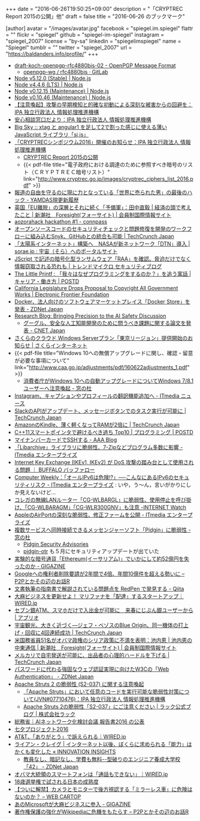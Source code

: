 +++
date = "2016-06-26T19:50:25+09:00"
description = "「CRYPTREC Report 2015の公開」他"
draft = false
title = "2016-06-26 のブックマーク"

[author]
  avatar = "/images/avatar.jpg"
  facebook = "spiegel.im.spiegel"
  flattr = ""
  flickr = "spiegel"
  github = "spiegel-im-spiegel"
  instagram = "spiegel_2007"
  license = "by-sa"
  linkedin = "spiegelimspiegel"
  name = "Spiegel"
  tumblr = ""
  twitter = "spiegel_2007"
  url = "https://baldanders.info/profile/"
+++

- [draft-koch-openpgp-rfc4880bis-02 - OpenPGP Message Format](https://tools.ietf.org/html/draft-koch-openpgp-rfc4880bis-02)
    - [openpgp-wg / rfc4880bis · GitLab](https://gitlab.com/openpgp-wg/rfc4880bis)
- [Node v5.12.0 (Stable) | Node.js](https://nodejs.org/en/blog/release/v5.12.0/)
- [Node v4.4.6 (LTS) | Node.js](https://nodejs.org/en/blog/release/v4.4.6/)
- [Node v0.12.15 (Maintenance) | Node.js](https://nodejs.org/en/blog/release/v0.12.15/)
- [Node v0.10.46 (Maintenance) | Node.js](https://nodejs.org/en/blog/release/v0.10.46/)
- [【注意喚起】攻撃の早期検知と的確な初動による深刻な被害からの回避を：IPA 独立行政法人 情報処理推進機構](http://www.ipa.go.jp/security/ciadr/vul/20160623-ta.html)
- [安心相談窓口だより：IPA 独立行政法人 情報処理推進機構](http://www.ipa.go.jp/security/anshin/mgdayori20160621.html)
- [Big Sky :: xtag と angular1 を足して2で割った感じに使える薄い JavaScript ライブラリ「sj.js」](http://mattn.kaoriya.net/software/lang/javascript/20160620163641.htm)
- [「CRYPTRECシンポジウム2016」開催のお知らせ：IPA 独立行政法人 情報処理推進機構](http://www.ipa.go.jp/security/announce/crypt-sympo2016.html)
    - [CRYPTREC Report 2015の公開](http://www.cryptrec.go.jp/topics/cryptrec_20160617_c15report.html)
    - {{< pdf-file title="電子政府における調達のために参照すべき暗号のリスト（ＣＲＹＰＴＲＥＣ暗号リスト）" link="http://www.cryptrec.go.jp/images/cryptrec_ciphers_list_2016.pdf" >}}
- [報道の自由を守るのに現に力となっている「世界に売られた男」の最後のハック - YAMDAS現更新履歴](http://d.hatena.ne.jp/yomoyomo/20160619/securedrop)
- [英国「EU離脱」の深層とそれに続く「予備軍」：田中直毅 | 経済の頭で考えたこと | 新潮社　Foresight(フォーサイト) | 会員制国際情報サイト](http://www.fsight.jp/articles/-/41288)
- [aozorahack hackathon #1 - connpass](http://aozorahack.connpass.com/event/33921/)
- [オープンソースコードのセキュリティチェックと問題修復を開発のワークフローに組み込むSnyk、GitHubとの統合も可能 | TechCrunch Japan](http://jp.techcrunch.com/2016/06/24/20160623snyk/)
- [「太陽系インターネット」構築へ　NASAが新ネットワーク「DTN」導入 | sorae.jp : 宇宙（そら）へのポータルサイト](http://sorae.jp/030201/2016_06_24_nasa.html)
- [JScript で記述の暗号化型ランサムウェア「RAA」を確認。脅迫だけでなく情報窃取される恐れも | トレンドマイクロ セキュリティブログ](http://blog.trendmicro.co.jp/archives/13528)
- [The Little Printf : 「我々はなぜプログラミングをするのか？」を追う寓話 | キャリア・働き方 | POSTD](http://postd.cc/the-little-printf/)
- [California Legislature Drops Proposal to Copyright All Government Works | Electronic Frontier Foundation](https://www.eff.org/deeplinks/2016/06/california-legislature-drops-proposal-copyright-all-government-works)
- [Docker、法人向けのソフトウェアマーケットプレイス「Docker Store」を発表 - ZDNet Japan](http://japan.zdnet.com/article/35084714/)
- [Research Blog: Bringing Precision to the AI Safety Discussion](https://research.googleblog.com/2016/06/bringing-precision-to-ai-safety.html)
    - [グーグル、安全な人工知能開発のために問うべき課題に関する論文を発表 - CNET Japan](http://japan.cnet.com/news/service/35084726/)
- [さくらのクラウド Windows Serverプラン「東京リージョン」提供開始のお知らせ | さくらインターネット](https://www.sakura.ad.jp/news/sakurainfo/newsentry.php?id=1320)
- {{< pdf-file title="Windows 10への無償アップグレードに関し、確認・留意が必要な事項について" link="http://www.caa.go.jp/adjustments/pdf/160622adjustments_1.pdf" >}}
    - [消費者庁がWindows 10への自動アップグレードについてWindows 7/8.1ユーザーへ注意喚起 - 窓の杜](http://forest.watch.impress.co.jp/docs/news/1006675.html)
- [Instagram、キャプションやプロフィールの翻訳機能追加へ - ITmedia ニュース](http://www.itmedia.co.jp/news/articles/1606/23/news090.html)
- [SlackのAPIがアップデート、メッセージボタンでのタスク実行が可能に | TechCrunch Japan](http://jp.techcrunch.com/2016/06/23/20160621slack-debuts-message-buttons-bots-with-trello-kayak-and-10-more-to-perform-tasks-in-its-app/)
- [AmazonのKindle、薄く軽くなってRAMが2倍に | TechCrunch Japan](http://jp.techcrunch.com/2016/06/23/20160622kindle-upgrade/)
- [C++11スマートポインタで避けるべき過ち Top10 | プログラミング | POSTD](http://postd.cc/top-10-dumb-mistakes-avoid-c-11-smart-pointers/)
- [マイナンバーカードでSSHする - AAA Blog](https://www.osstech.co.jp/~hamano/posts/jpki-ssh/)
- [「Libarchive」ライブラリに脆弱性、7-Zipなどプログラム多数に影響 - ITmedia エンタープライズ](http://www.itmedia.co.jp/enterprise/articles/1606/23/news068.html)
- [Internet Key Exchange (IKEv1, IKEv2) が DoS 攻撃の踏み台として使用される問題 ｜ BUFFALO バッファロー](http://buffalo.jp/support_s/s20160621.html)
- [Computer Weekly：「オールIPv6は危険!?」──こんなにあるIPv6のセキュリティリスク - ITmedia エンタープライズ](http://www.itmedia.co.jp/enterprise/articles/1606/22/news025.html) : いや，う～ん，言いがかりにしか見えないけど...
- [コレガの無線LANルーター「CG-WLBARGL」に脆弱性、使用停止を呼び掛け、「CG-WLBARAGM」「CG-WLR300GNV」も注意 -INTERNET Watch](http://internet.watch.impress.co.jp/docs/news/1006599.html)
- [AppleのAirPortの深刻な脆弱性、修正ファームを公開 - ITmedia エンタープライズ](http://www.itmedia.co.jp/enterprise/articles/1606/21/news062.html)
- [複数サービスへ同時接続できるメッセンジャーソフト「Pidgin」に脆弱性 - 窓の杜](http://forest.watch.impress.co.jp/docs/news/1006363.html)
    - [Pidgin Security Advisories](https://www.pidgin.im/news/security/)
    - [pidgin-otr](https://otr.cypherpunks.ca/) も５月にセキュリティアップデートが出ていた
- [実験的な暗号通貨「Ethereum(イーサリアム)」でいかにして約52億円を失ったのか - GIGAZINE](http://gigazine.net/news/20160621-experimental-cryptocurrency-lost/)
- [Googleへの権利者削除要請が2年間で4倍、年間10億件を超える勢いに – P2Pとかその辺のお話R](http://p2ptk.org/copyright/470)
- [文書執筆の指南書で解説されている問題点を RedPen で発見する - Qiita](http://qiita.com/takahi-i/items/a8b994ef17fd66fe6237)
- [大麻ビジネスを更新せよ！ マリファナを「配達」するスタートアップ｜WIRED.jp](http://wired.jp/2016/06/19/meadow-marifuana-startup/)
- [セブン銀ATM、スマホだけで入出金が可能に　来春にじぶん銀ユーザーから | アプリオ](http://appllio.com/20160620-8298-seven-bank-atm-smartphone-account-activity)
- [宇宙観光、大きく近づく―ジェフ・ベゾスのBlue Origin、同一機体の打上げ・回収に4回連続成功 | TechCrunch Japan](http://jp.techcrunch.com/2016/06/20/20160619blue-origin-launches-lands-the-same-rocket-for-the-fourth-time/)
- [米国務省員51名がオバマ政権のシリア政策に不満を表明：池内恵 | 池内恵の中東通信 | 新潮社　Foresight(フォーサイト) | 会員制国際情報サイト](http://www.fsight.jp/articles/-/41289)
- [メルカリで自宅発送が可能に、出品者の心理的ハードルを下げる | TechCrunch Japan](http://jp.techcrunch.com/2016/06/20/rakuraku-mercari-bin/)
- [パスワードに代わる強固なウェブ認証実現に向けたW3Cの「Web Authentication」 - ZDNet Japan](http://japan.zdnet.com/article/35084511/)
- [Apache Struts 2 の脆弱性 (S2-037) に関する注意喚起](https://www.jpcert.or.jp/at/2016/at160027.html)
    - [「Apache Struts」において任意のコードを実行可能な脆弱性対策について(JVN#07710476)：IPA 独立行政法人 情報処理推進機構](https://www.ipa.go.jp/security/ciadr/vul/20160620-jvn.html)
    - [Apache Struts 2の脆弱性「S2-037」にご注意ください | ラック公式ブログ | 株式会社ラック](http://www.lac.co.jp/blog/category/security/20160620.html)
- [総務省｜AIネットワーク化検討会議 報告書2016 の公表](http://www.soumu.go.jp/menu_news/s-news/01iicp01_02000050.html)
- [七夕プロジェクト2016](https://tanabata-project.jp/)
- [AT&T、「ありがとう」で訴えられる｜WIRED.jp](http://wired.jp/2016/06/13/citigroup-trademarks-thankyou/)
- [ライアン・クレイグ | インターネット以後、ぼくらに求められる「能力」はかくも変化した « INNOVATION INSIGHTS](http://wired.jp/innovationinsights/post/social/w/redefine-competency/)
    - [教員なし、暗記なし、学費も無料--型破りのエンジニア養成大学校「42」 - ZDNet Japan](http://japan.zdnet.com/article/35084359/)
- [オバマ大統領のスマートフォンは「通話もできない」｜WIRED.jp](http://wired.jp/2016/06/16/goodbye-obamaberry/)
- [18歳選挙権で試される日本の成熟度](http://blogos.com/article/180002/)
- [【ついに解禁】カメラとモニターで後方視認する「ミラーレス車」に危険はないのか？ – WEB CARTOP](https://www.webcartop.jp/2016/06/44365)
- [あのMicrosoftが大麻ビジネスに参入 - GIGAZINE](http://gigazine.net/news/20160617-microsoft-marijuana-trade/)
- [著作権保護の強化がWikipediaに危機をもたらす – P2Pとかその辺のお話R](http://p2ptk.org/copyright/467)
